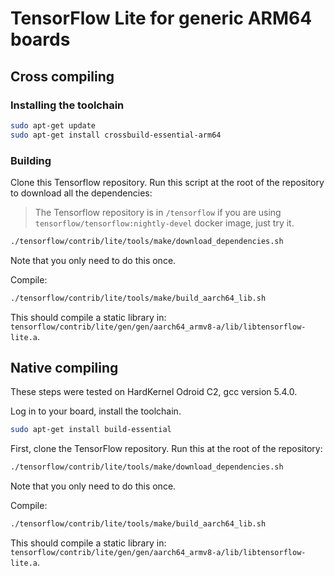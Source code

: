 # TensorFlow Lite for generic ARM64 boards

## Cross compiling

### Installing the toolchain

```bash
sudo apt-get update
sudo apt-get install crossbuild-essential-arm64
```

### Building

Clone this Tensorflow repository.
Run this script at the root of the repository to download all the dependencies:

> The Tensorflow repository is in `/tensorflow` if you are using `tensorflow/tensorflow:nightly-devel` docker image, just try it.

```bash
./tensorflow/contrib/lite/tools/make/download_dependencies.sh
```

Note that you only need to do this once.

Compile:

```bash
./tensorflow/contrib/lite/tools/make/build_aarch64_lib.sh
```

This should compile a static library in:
`tensorflow/contrib/lite/gen/gen/aarch64_armv8-a/lib/libtensorflow-lite.a`.

## Native compiling

These steps were tested on HardKernel Odroid C2, gcc version 5.4.0.

Log in to your board, install the toolchain.

```bash
sudo apt-get install build-essential
```

First, clone the TensorFlow repository. Run this at the root of the repository:

```bash
./tensorflow/contrib/lite/tools/make/download_dependencies.sh
```
Note that you only need to do this once.

Compile:

```bash
./tensorflow/contrib/lite/tools/make/build_aarch64_lib.sh
```

This should compile a static library in:
`tensorflow/contrib/lite/gen/gen/aarch64_armv8-a/lib/libtensorflow-lite.a`.
